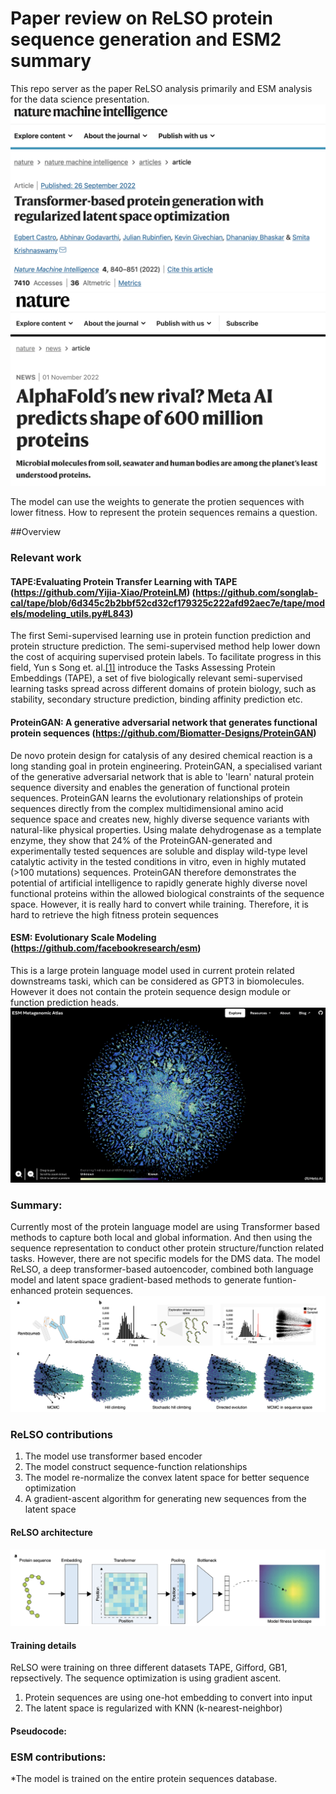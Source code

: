 # Paper review on ReLSO protein sequence generation and ESM2 summary

This repo server as the paper ReLSO analysis primarily and ESM analysis for the data science presentation. 
![ReLSO](./pics/relso.png)
![ESM2](./pics/esm_articles.png)

The model can use the weights to generate the protien sequences with lower fitness. How to represent the protein sequences remains a question.

##Overview
### Relevant work
#### TAPE:Evaluating Protein Transfer Learning with TAPE (https://github.com/Yijia-Xiao/ProteinLM) (https://github.com/songlab-cal/tape/blob/6d345c2b2bbf52cd32cf179325c222afd92aec7e/tape/models/modeling_utils.py#L843)
The first Semi-supervised learning use in protein function prediction and protein structure prediction. The semi-supervised method help lower down the cost of acquiring supervised protein labels. To facilitate progress in this field, Yun s Song et. al.[[1]](#1) introduce the Tasks Assessing Protein Embeddings (TAPE), a set of five biologically relevant semi-supervised learning tasks spread across different domains of protein biology, such as stability, secondary structure prediction, binding affinity prediction etc.

#### ProteinGAN: A generative adversarial network that generates functional protein sequences (https://github.com/Biomatter-Designs/ProteinGAN)
De novo protein design for catalysis of any desired chemical reaction is a long standing goal in protein engineering. ProteinGAN, a specialised variant of the generative adversarial network that is able to 'learn' natural protein sequence diversity and enables the generation of functional protein sequences. ProteinGAN learns the evolutionary relationships of protein sequences directly from the complex multidimensional amino acid sequence space and creates new, highly diverse sequence variants with natural-like physical properties. Using malate dehydrogenase as a template enzyme, they show that 24% of the ProteinGAN-generated and experimentally tested sequences are soluble and display wild-type level catalytic activity in the tested conditions in vitro, even in highly mutated (>100 mutations) sequences. ProteinGAN therefore demonstrates the potential of artificial intelligence to rapidly generate highly diverse novel functional proteins within the allowed biological constraints of the sequence space. However, it is really hard to convert while training. Therefore, it is hard to retrieve the high fitness protein sequences

#### ESM: Evolutionary Scale Modeling (https://github.com/facebookresearch/esm)
This is a large protein language model used in current protein related downstreams taski, which can be considered as GPT3 in biomolecules. However it does not contain the protein sequence design module or function prediction heads.
![ESM atlas](./pics/esm.png)


### Summary: 
Currently most of the protein language model are using Transformer based methods to capture both local and global information. And then using the sequence representation to conduct other protein structure/function related tasks. However, there are not specific models for the DMS data. The model ReLSO, a deep transformer-based autoencoder, combined both language model and latent space gradient-based methods to generate funtion-enhanced protein sequences.
![anit-ranibizumab design](./pics/anit-ranibizumab.png)

### ReLSO contributions
1. The model use transformer based encoder
2. The model construct sequence-function relationships 
3. The model re-normalize the convex latent space for better sequence optimization
4.  A gradient-ascent algorithm for generating new sequences from the latent space

#### ReLSO architecture
![ReLSO](./pics/model_architecture.png)

#### Training details
ReLSO were training on three different datasets TAPE, Gifford, GB1, repsectively. The sequence optimization is using gradient ascent.
1. Protein sequences are using one-hot embedding to convert into input
2. The latent space is regularized with KNN (k-nearest-neighbor)

#### Pseudocode:



### ESM contributions:
*The model is trained on the entire protein sequences database.


